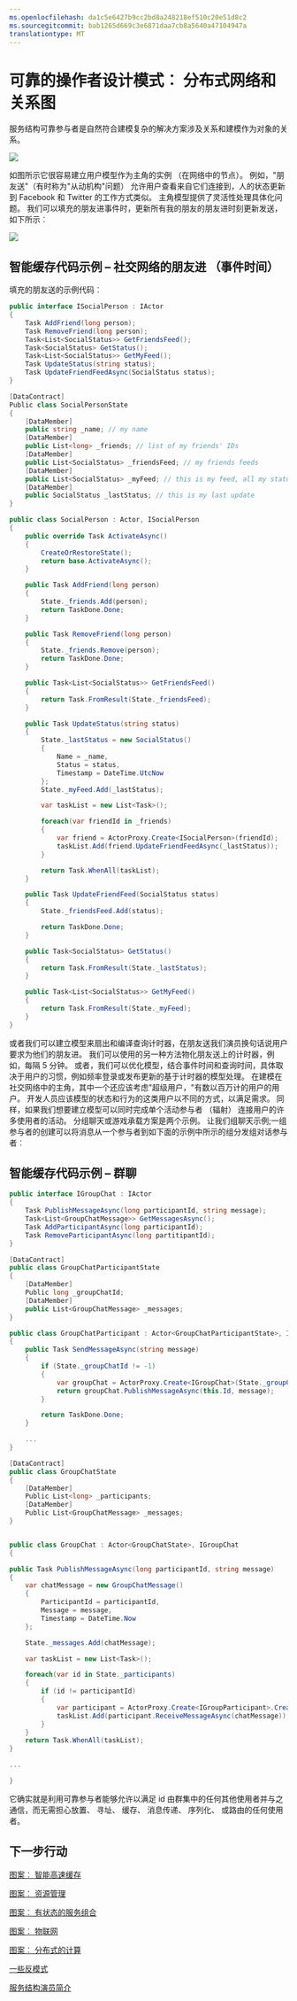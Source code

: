 ```yaml
---
ms.openlocfilehash: da1c5e6427b9cc2bd8a248218ef510c20e51d8c2
ms.sourcegitcommit: bab1265d669c3e6871daa7cb8a5640a47104947a
translationtype: MT
---
```

<properties
   pageTitle="Azure 服务结构参与者分发网络和图形设计模式"
   description="设计模式如何使用服务结构者模型为分布式的网络和图形应用程序"
   services="service-fabric"
   documentationCenter=".net"
   authors="jessebenson"
   manager="timlt"
   editor=""/>

<tags
   ms.service="service-fabric"
   ms.devlang="dotnet"
   ms.topic="article"
   ms.tgt_pltfrm="NA"
   ms.workload="NA"
   ms.date="08/11/2015"
   ms.author="claudioc"/>

# 可靠的操作者设计模式︰ 分布式网络和关系图
服务结构可靠参与者是自然符合建模复杂的解决方案涉及关系和建模作为对象的关系。  

![][1]

如图所示它很容易建立用户模型作为主角的实例 （在网络中的节点）。 例如，"朋友送"（有时称为"从动机构"问题） 允许用户查看来自它们连接到，人的状态更新到 Facebook 和 Twitter 的工作方式类似。
主角模型提供了灵活性处理具体化问题。 我们可以填充的朋友进事件时，更新所有我的朋友的朋友进时刻更新发送，如下所示︰

![][2]


## 智能缓存代码示例 – 社交网络的朋友进 （事件时间）

填充的朋友送的示例代码︰

```csharp
public interface ISocialPerson : IActor
{
    Task AddFriend(long person);
    Task RemoveFriend(long person);
    Task<List<SocialStatus>> GetFriendsFeed();
    Task<SocialStatus> GetStatus();
    Task<List<SocialStatus>> GetMyFeed();
    Task UpdateStatus(string status);
    Task UpdateFriendFeedAsync(SocialStatus status);
}

[DataContract]
Public class SocialPersonState
{
    [DataMember]
    public string _name; // my name
    [DataMember]
    public List<long> _friends; // list of my friends' IDs
    [DataMember]
    public List<SocialStatus> _friendsFeed; // my friends feeds
    [DataMember]
    public List<SocialStatus> _myFeed; // this is my feed, all my status updates
    [DataMember]
    public SocialStatus _lastStatus; // this is my last update
}

public class SocialPerson : Actor, ISocialPerson
{
    public override Task ActivateAsync()
    {
        CreateOrRestoreState();
        return base.ActivateAsync();
    }

    public Task AddFriend(long person)
    {
        State._friends.Add(person);
        return TaskDone.Done;
    }

    public Task RemoveFriend(long person)
    {
        State._friends.Remove(person);
        return TaskDone.Done;
    }

    public Task<List<SocialStatus>> GetFriendsFeed()
    {
        return Task.FromResult(State._friendsFeed);
    }

    public Task UpdateStatus(string status)
    {
        State._lastStatus = new SocialStatus()
        {
            Name = _name,
            Status = status,
            Timestamp = DateTime.UtcNow
        };
        State._myFeed.Add(_lastStatus);

        var taskList = new List<Task>();

        foreach(var friendId in _friends)
        {
            var friend = ActorProxy.Create<ISocialPerson>(friendId);
            taskList.Add(friend.UpdateFriendFeedAsync(_lastStatus));
        }

        return Task.WhenAll(taskList);
    }

    public Task UpdateFriendFeed(SocialStatus status)
    {
        State._friendsFeed.Add(status);

        return TaskDone.Done;
    }

    public Task<SocialStatus> GetStatus()
    {
        return Task.FromResult(State._lastStatus);
    }

    public Task<List<SocialStatus>> GetMyFeed()
    {
        return Task.FromResult(State._myFeed);
    }
}
```

或者我们可以建立模型来扇出和编译查询计时器，在朋友送我们演员换句话说用户要求为他们的朋友进。 我们可以使用的另一种方法物化朋友送上的计时器，例如，每隔 5 分钟。 或者，我们可以优化模型，结合事件时间和查询时间，具体取决于用户的习惯，例如频率登录或发布更新的基于计时器的模型处理。
在建模在社交网络中的主角，其中一个还应该考虑"超级用户，"有数以百万计的用户的用户。 开发人员应该模型的状态和行为的这类用户以不同的方式，以满足需求。
同样，如果我们想要建立模型可以同时完成单个活动参与者 （辐射） 连接用户的许多使用者的活动。 分组聊天或游戏承载方案是两个示例。
让我们组聊天示例;一组参与者的创建可以将消息从一个参与者到如下面的示例中所示的组分发组对话参与者︰

## 智能缓存代码示例 – 群聊

```csharp
public interface IGroupChat : IActor
{
    Task PublishMessageAsync(long participantId, string message);
    Task<List<GroupChatMessage>> GetMessagesAsync();
    Task AddParticipantAsync(long participantId);
    Task RemoveParticipantAsync(long partitipantId);
}

[DataContract]
public class GroupChatParticipantState
{
    [DataMember]
    Public long _groupChatId;
    [DataMember]
    public List<GroupChatMessage> _messages;
}

public class GroupChatParticipant : Actor<GroupChatParticipantState>, IGroupParticipant
{
    public Task SendMessageAsync(string message)
    {
        if (State._groupChatId != -1)
        {
            var groupChat = ActorProxy.Create<IGroupChat>(State._groupChatId);
            return groupChat.PublishMessageAsync(this.Id, message);
        }

        return TaskDone.Done;
    }

    ...
}

[DataContract]
public class GroupChatState
{
    [DataMember]
    Public List<long> _participants;
    [DataMember]
    Public List<GroupChatMessage> _messages;
}


public class GroupChat : Actor<GroupChatState>, IGroupChat
{

public Task PublishMessageAsync(long participantId, string message)
{
    var chatMessage = new GroupChatMessage()
    {
        ParticipantId = participantId,
        Message = message,
        Timestamp = DateTime.Now
    };

    State._messages.Add(chatMessage);

    var taskList = new List<Task>();

    foreach(var id in State._participants)
    {
        if (id != participantId)
        {
            var participant = ActorProxy.Create<IGroupParticipant>.Create(id);
            taskList.Add(participant.ReceiveMessageAsync(chatMessage));
        }
    }
    return Task.WhenAll(taskList);
}

...

}
```

它确实就是利用可靠参与者能够允许以满足 id 由群集中的任何其他使用者并与之通信，而无需担心放置、 寻址、 缓存、 消息传递、 序列化、 或路由的任何使用者。

## 下一步行动
[图案︰ 智能高速缓存](service-fabric-reliable-actors-pattern-smart-cache.md)

[图案︰ 资源管理](service-fabric-reliable-actors-pattern-resource-governance.md)

[图案︰ 有状态的服务组合](service-fabric-reliable-actors-pattern-stateful-service-composition.md)

[图案︰ 物联网](service-fabric-reliable-actors-pattern-internet-of-things.md)

[图案︰ 分布式的计算](service-fabric-reliable-actors-pattern-distributed-computation.md)

[一些反模式](service-fabric-reliable-actors-anti-patterns.md)

[服务结构演员简介](service-fabric-reliable-actors-introduction.md)


<!--Image references-->
[1]: ./media/service-fabric-reliable-actors-pattern-distributed-networks-and-graphs/distributedNetworks_arch1.png
[2]: ./media/service-fabric-reliable-actors-pattern-distributed-networks-and-graphs/distributedNetworks_arch2.png
